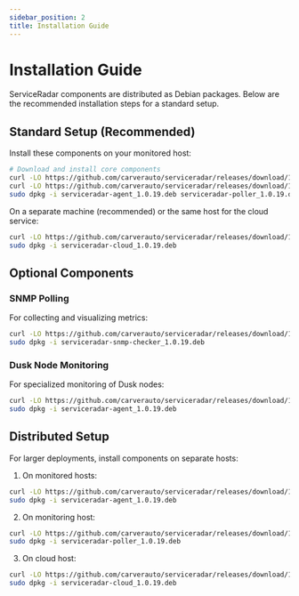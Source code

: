 ```yaml
---
sidebar_position: 2
title: Installation Guide
---
```


# Installation Guide

ServiceRadar components are distributed as Debian packages. Below are the recommended installation steps for a standard setup.

## Standard Setup (Recommended)

Install these components on your monitored host:

```bash
# Download and install core components
curl -LO https://github.com/carverauto/serviceradar/releases/download/1.0.19/serviceradar-agent_1.0.19.deb
curl -LO https://github.com/carverauto/serviceradar/releases/download/1.0.19/serviceradar-poller_1.0.19.deb
sudo dpkg -i serviceradar-agent_1.0.19.deb serviceradar-poller_1.0.19.deb
```

On a separate machine (recommended) or the same host for the cloud service:

```bash
curl -LO https://github.com/carverauto/serviceradar/releases/download/1.0.19/serviceradar-cloud_1.0.19.deb
sudo dpkg -i serviceradar-cloud_1.0.19.deb
```

## Optional Components

### SNMP Polling

For collecting and visualizing metrics:

```bash
curl -LO https://github.com/carverauto/serviceradar/releases/download/1.0.19/serviceradar-snmp-checker_1.0.19.deb
sudo dpkg -i serviceradar-snmp-checker_1.0.19.deb
```

### Dusk Node Monitoring

For specialized monitoring of Dusk nodes:

```bash
curl -LO https://github.com/carverauto/serviceradar/releases/download/1.0.19/serviceradar-agent_1.0.19.deb
sudo dpkg -i serviceradar-agent_1.0.19.deb
```

## Distributed Setup

For larger deployments, install components on separate hosts:

1. On monitored hosts:

```bash
curl -LO https://github.com/carverauto/serviceradar/releases/download/1.0.19/serviceradar-agent_1.0.19.deb
sudo dpkg -i serviceradar-agent_1.0.19.deb
```

2. On monitoring host:

```bash
curl -LO https://github.com/carverauto/serviceradar/releases/download/1.0.19/serviceradar-poller_1.0.19.deb
sudo dpkg -i serviceradar-poller_1.0.19.deb
```

3. On cloud host:

```bash
curl -LO https://github.com/carverauto/serviceradar/releases/download/1.0.19/serviceradar-cloud_1.0.19.deb
sudo dpkg -i serviceradar-cloud_1.0.19.deb
```